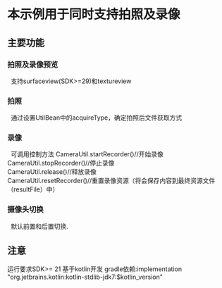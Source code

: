 # 本示例用于同时支持拍照及录像
## 主要功能
### 拍照及录像预览
&nbsp;&nbsp;支持surfaceview(SDK>=29)和textureview
### 拍照
&nbsp;&nbsp;通过设置UtilBean中的acquireType，确定拍照后文件获取方式
### 录像
&nbsp;&nbsp;可调用控制方法
CameraUtil.startRecorder()//开始录像<br>
CameraUtil.stopRecorder()//停止录像<br>
CameraUtil.release()//释放录像<br>
CameraUtil.resetRecorder()//重置录像资源（将会保存内容到最终资源文件（resultFile）中）
### 摄像头切换
&nbsp;&nbsp;默认前置和后置切换.
## 注意
运行要求SDK>= 21
基于kotlin开发
gradle依赖:implementation "org.jetbrains.kotlin:kotlin-stdlib-jdk7:$kotlin_version"
